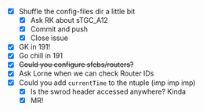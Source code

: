 - [x] Shuffle the config-files dir a little bit
  - [x] Ask RK about sTGC_A12
  - [x] Commit and push
  - [x] Close issue
- [x] GK in 191!
- [x] Go chill in 191
- [x] <del>Could you configure sfebs/routers?</del>
- [x] Ask Lorne when we can check Router IDs
- [x] Could you add `currentTime` to the ntuple (imp imp imp)
  - [x] Is the swrod header accessed anywhere? Kinda
  - [x] MR!

